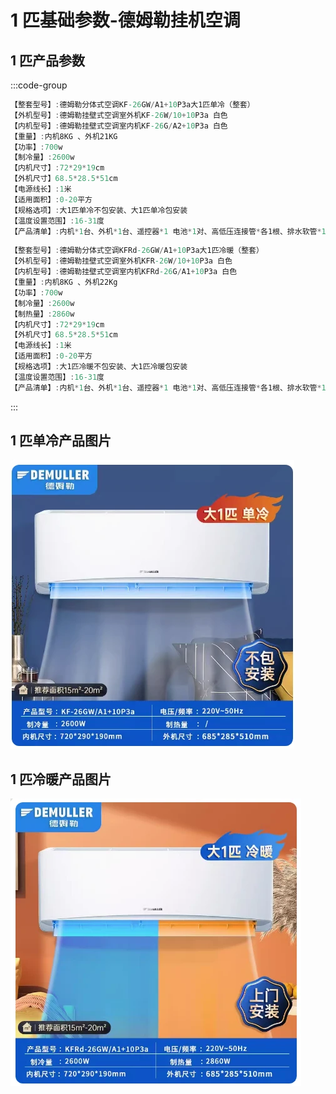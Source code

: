 # 1 匹基础参数-德姆勒挂机空调

## 1 匹产品参数

:::code-group

```c# [单冷定频]{1}
【整套型号】:德姆勒分体式空调KF-26GW/A1+10P3a大1匹单冷（整套）
【外机型号】:德姆勒挂壁式空调室外机KF-26W/10+10P3a 白色
【内机型号】:德姆勒挂壁式空调室内机KF-26G/A2+10P3a 白色
【重量】:内机8KG 、外机21KG
【功率】:700w
【制冷量】:2600w
【内机尺寸】:72*29*19cm
【外机尺寸】68.5*28.5*51cm
【电源线长】:1米
【适用面积】:0-20平方
【规格选项】:大1匹单冷不包安装、大1匹单冷包安装
【温度设置范围】:16-31度
【产品清单】:内机*1台、外机*1台、遥控器*1 电池*1对、高低压连接管*各1根、排水软管*1、包扎带*1卷、内机挂板*1块、穿墙护套*1个
```

```c# [冷暖定频]{1}
【整套型号】:德姆勒分体式空调KFRd-26GW/A1+10P3a大1匹冷暖（整套）
【外机型号】:德姆勒挂壁式空调室外机KFR-26W/10+10P3a 白色
【内机型号】:德姆勒挂壁式空调室内机KFRd-26G/A1+10P3a 白色
【重量】:内机8KG 、外机22Kg
【功率】:700w
【制冷量】:2600w
【制热量】:2860w
【内机尺寸】:72*29*19cm
【外机尺寸】68.5*28.5*51cm
【电源线长】:1米
【适用面积】:0-20平方
【规格选项】:大1匹冷暖不包安装、大1匹冷暖包安装
【温度设置范围】:16-31度
【产品清单】:内机*1台、外机*1台、遥控器*1 电池*1对、高低压连接管*各1根、排水软管*1、包扎带*1卷、内机挂板*1块、穿墙护套*1个
```

:::

## 1 匹单冷产品图片

<img src="./1匹单冷.png" />

## 1 匹冷暖产品图片

<img src="./1匹冷暖.png" />
